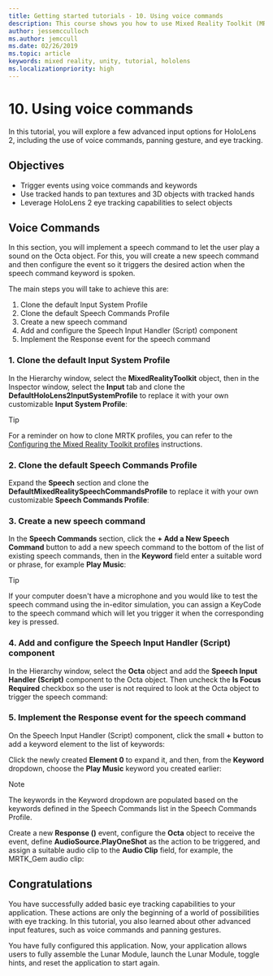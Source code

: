 ```yaml
---
title: Getting started tutorials - 10. Using voice commands
description: This course shows you how to use Mixed Reality Toolkit (MRTK) to create a mixed reality application.
author: jessemcculloch
ms.author: jemccull
ms.date: 02/26/2019
ms.topic: article
keywords: mixed reality, unity, tutorial, hololens
ms.localizationpriority: high
---
```


# 10. Using voice commands

In this tutorial, you will explore a few advanced input options for HoloLens 2, including the use of voice commands, panning gesture, and eye tracking.

## Objectives

* Trigger events using voice commands and keywords
* Use tracked hands to pan textures and 3D objects with tracked hands
* Leverage HoloLens 2 eye tracking capabilities to select objects

## Voice Commands

In this section, you will implement a speech command to let the user play a sound on the Octa object. For this, you will create a new speech command and then configure the event so it triggers the desired action when the speech command keyword is spoken.

The main steps you will take to achieve this are:

1. Clone the default Input System Profile
2. Clone the default Speech Commands Profile
3. Create a new speech command
4. Add and configure the Speech Input Handler (Script) component
5. Implement the Response event for the speech command

### 1. Clone the default Input System Profile

In the Hierarchy window, select the **MixedRealityToolkit** object, then in the Inspector window, select the **Input** tab and clone the **DefaultHoloLens2InputSystemProfile** to replace it with your own customizable **Input System Profile**:

> [!TIP]
> For a reminder on how to clone MRTK profiles, you can refer to the [Configuring the Mixed Reality Toolkit profiles](mr-learning-base-03.md) instructions.

### 2. Clone the default Speech Commands Profile

Expand the **Speech** section and clone the **DefaultMixedRealitySpeechCommandsProfile** to replace it with your own customizable **Speech Commands Profile**:

### 3. Create a new speech command

In the **Speech Commands** section, click the **+ Add a New Speech Command** button to add a new speech command to the bottom of the list of existing speech commands, then in the **Keyword** field enter a suitable word or phrase, for example **Play Music**:

> [!TIP]
> If your computer doesn't have a microphone and you would like to test the speech command using the in-editor simulation, you can assign a KeyCode to the speech command which will let you trigger it when the corresponding key is pressed.

### 4. Add and configure the Speech Input Handler (Script) component

In the Hierarchy window, select the **Octa** object and add the **Speech Input Handler (Script)** component to the Octa object. Then uncheck the **Is Focus Required** checkbox so the user is not required to look at the Octa object to trigger the speech command:

### 5. Implement the Response event for the speech command

On the Speech Input Handler (Script) component, click the small **+** button to add a keyword element to the list of keywords:

Click the newly created **Element 0** to expand it, and then, from the **Keyword** dropdown, choose the **Play Music** keyword you created earlier:

> [!NOTE]
> The keywords in the Keyword dropdown are populated based on the keywords defined in the Speech Commands list in the Speech Commands Profile.

Create a new **Response ()** event, configure the **Octa** object to receive the event, define **AudioSource.PlayOneShot** as the action to be triggered, and assign a suitable audio clip to the **Audio Clip** field, for example, the MRTK_Gem audio clip:

## Congratulations

You have successfully added basic eye tracking capabilities to your application. These actions are only the beginning of a world of possibilities with eye tracking. In this tutorial, you also learned about other advanced input features, such as voice commands and panning gestures.

You have fully configured this application. Now, your application allows users to fully assemble the Lunar Module, launch the Lunar Module, toggle hints, and reset the application to start again.

